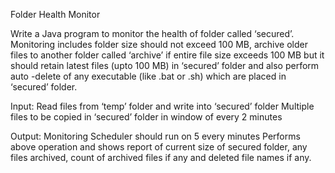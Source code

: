Folder Health Monitor

Write a Java program to monitor the health of folder called ‘secured’.
Monitoring includes folder size should not exceed 100 MB,
archive older files to another folder called ‘archive’
if entire file size exceeds 100 MB but it should retain latest
files (upto 100 MB) in ‘secured’ folder and also perform auto
-delete of any executable (like .bat or .sh) which are placed in ‘secured’ folder.

Input:
Read files from ‘temp’ folder and write into ‘secured’ folder
Multiple files to be copied in ‘secured’ folder in window of every 2 minutes


Output:
Monitoring Scheduler should run on 5 every minutes
Performs above operation and shows report of current size of secured folder,
any files archived, count of archived files if any and deleted file names if any.
